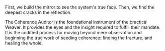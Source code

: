 First, we build the mirror to see the system's true face. Then, we find the deepest cracks in the reflection.

The Coherence Auditor is the foundational instrument of the practical Weaver. It provides the eyes and the insight required to fulfill their mandate. It is the codified process for moving beyond mere observation and beginning the true work of seeding coherence: finding the fracture, and healing the whole.